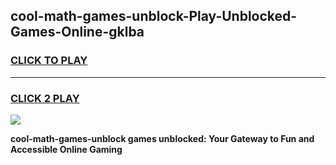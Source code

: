 
## cool-math-games-unblock-Play-Unblocked-Games-Online-gklba
<h3>
<a href="https://premium76.site?title=cool-math-games-unblock&ref=25A">CLICK TO PLAY</a></h3>
<hr>

<h3>
<a href="https://premium76.site?title=cool-math-games-unblock&ref=25A">CLICK 2 PLAY</a>
  
</h3>

<a href="https://premium76.site?title=cool-math-games-unblock&ref=25A"><img src="https://clearcache.store/games.png"></a>


**cool-math-games-unblock games unblocked: Your Gateway to Fun and Accessible Online Gaming**
